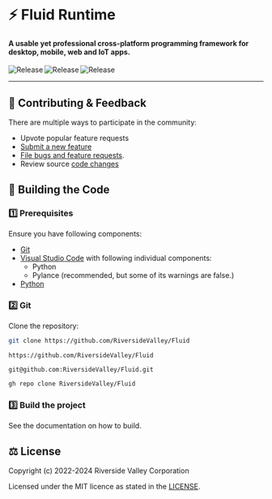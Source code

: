 # ⚡ Fluid Runtime

#### A usable yet professional cross-platform programming framework for desktop, mobile, web and IoT apps.

<p align="center">
  <a title="Codefactor" target="_blank" href="https://github.com/RiversideValley/Fluid/commits">
    <img align="left" src="https://www.codefactor.io/repository/github/RiversideValley/Fluid/badge" alt="Release" />
  </a>
  <a title="GitHub Releases" target="_blank" href="https://github.com/RiversideValley/Fluid/releases">
    <img align="left" src="https://img.shields.io/github/v/release/RiversideValley/Fluid?include_prereleases" alt="Release" />
  </a>
  <a title="GitHub Releases" target="_blank" href="https://github.com/RiversideValley/Fluid/releases">
    <img align="left" src="https://img.shields.io/github/repo-size/RiversideValley/Fluid" alt="Release" />
  </a>
</p>

<br/>

---

<!--## 🎁 Installation

### Via GitHub

See the [releases page](https://github.com/RiversideValley/Emerald/releases)

### Building from source
###### ⭐Recommended⭐

This is our preferred method.
See [this section](#-building-the-code)-->

<!--### 📸 Screenshots

<a title="Emerald Screenshot" target="_blank" href="https://github.com/RiversideValley/Emerald">
  <img align="left" src="https://user-images.githubusercontent.com/82730163/210150183-fd324c12-5a90-4ffb-964d-c8ccae2c9cee.png" alt="Release" />
</a>-->

<!--###### 📝 This screenshot is from [`redesign`](https://github.com/RiversideValley/Emerald/pull/19)-->

## 🦜 Contributing & Feedback

There are multiple ways to participate in the community:

- Upvote popular feature requests
- [Submit a new feature](https://github.com/RiversideValley/Fluid/pulls)
- [File bugs and feature requests](https://github.com/RiversideValley/Fluid/issues/new/choose).
- Review source [code changes](https://github.com/RiversideValley/Fluid/commits)

<!--
### 🏗️ Codebase Structure

```
.
├──src                               // Source code for System modules
└──System.py                         // Collection of all submodules in one module
```
-->

<!--
### 🗃️ Contributors

<a href="https://github.com/RiversideValley/Fluid/graphs/contributors">
  <img src="https://contrib.rocks/image?repo=RiversideValley/Fluid" />
</a>
-->

## 🔨 Building the Code

### 1️⃣ Prerequisites

Ensure you have following components:

- [Git](https://git-scm.com/)
- [Visual Studio Code](https://code.visualstudio.com/) with following individual components:
  - Python
  - Pylance (recommended, but some of its warnings are false.)
- [Python](https://www.python.org/downloads/)

### 2️⃣ Git

Clone the repository:

```bash
git clone https://github.com/RiversideValley/Fluid
```

```http
https://github.com/RiversideValley/Fluid
```

```console
git@github.com:RiversideValley/Fluid.git
```

```bash
gh repo clone RiversideValley/Fluid
```

### 3️⃣ Build the project

See the documentation on how to build.

## ⚖️ License

Copyright (c) 2022-2024 Riverside Valley Corporation

Licensed under the MIT licence as stated in the [LICENSE](LICENSE.md).